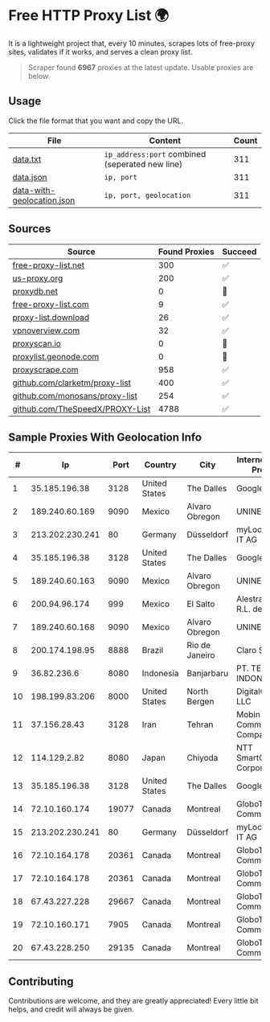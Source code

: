 
# Free HTTP Proxy List 🌍

It is a lightweight project that, every 10 minutes, scrapes lots of free-proxy sites, validates if it works, and serves a clean proxy list.


> Scraper found **6967** proxies at the latest update. Usable proxies are below.

## Usage

Click the file format that you want and copy the URL.


|File|Content|Count|
|----|-------|-----|
|[data.txt](https://raw.githubusercontent.com/themiralay/Proxy-List-World/master/data.txt)|`ip_address:port` combined (seperated new line)|311|
|[data.json](https://raw.githubusercontent.com/themiralay/Proxy-List-World/master/data.json)|`ip, port`|311|
|[data-with-geolocation.json](https://raw.githubusercontent.com/themiralay/Proxy-List-World/master/data-with-geolocation.json)|`ip, port, geolocation`|311|

## Sources

|Source|Found Proxies|Succeed|
|------|-------------|-------|
|[free-proxy-list.net](https://free-proxy-list.net)|300|✅|
|[us-proxy.org](https://www.us-proxy.org)|200|✅|
|[proxydb.net](http://proxydb.net)|0|🚫|
|[free-proxy-list.com](https://free-proxy-list.com/?page=&port=&type%5B%5D=http&type%5B%5D=https&up_time=0&search=Search)|9|✅|
|[proxy-list.download](https://www.proxy-list.download/HTTP)|26|✅|
|[vpnoverview.com](https://vpnoverview.com/privacy/anonymous-browsing/free-proxy-servers)|32|✅|
|[proxyscan.io](https://www.proxyscan.io)|0|🚫|
|[proxylist.geonode.com](https://proxylist.geonode.com/api/proxy-list?limit=300&page=1&sort_by=lastChecked&sort_type=desc&protocols=http,https)|0|🚫|
|[proxyscrape.com](https://api.proxyscrape.com/v2/?request=displayproxies&protocol=http&timeout=10000&country=all&ssl=all&anonymity=all)|958|✅|
|[github.com/clarketm/proxy-list](https://raw.githubusercontent.com/clarketm/proxy-list/master/proxy-list-raw.txt)|400|✅|
|[github.com/monosans/proxy-list](https://raw.githubusercontent.com/monosans/proxy-list/main/proxies/http.txt)|254|✅|
|[github.com/TheSpeedX/PROXY-List](https://raw.githubusercontent.com/TheSpeedX/PROXY-List/master/http.txt)|4788|✅|


## Sample Proxies With Geolocation Info

|#|Ip|Port|Country|City|Internet Service Provider|
|-|--|----|-------|----|-------------------------|
|1|35.185.196.38|3128|United States|The Dalles|Google LLC|
|2|189.240.60.169|9090|Mexico|Alvaro Obregon|UNINET|
|3|213.202.230.241|80|Germany|Düsseldorf|myLoc managed IT AG|
|4|35.185.196.38|3128|United States|The Dalles|Google LLC|
|5|189.240.60.163|9090|Mexico|Alvaro Obregon|UNINET|
|6|200.94.96.174|999|Mexico|El Salto|Alestra, S. de R.L. de C.V.|
|7|189.240.60.168|9090|Mexico|Alvaro Obregon|UNINET|
|8|200.174.198.95|8888|Brazil|Rio de Janeiro|Claro S.A|
|9|36.82.236.6|8080|Indonesia|Banjarbaru|PT. TELKOM INDONESIA|
|10|198.199.83.206|8000|United States|North Bergen|DigitalOcean, LLC|
|11|37.156.28.43|3128|Iran|Tehran|Mobin Net Communication Company|
|12|114.129.2.82|8080|Japan|Chiyoda|NTT SmartConnect Corporation|
|13|35.185.196.38|3128|United States|The Dalles|Google LLC|
|14|72.10.160.174|19077|Canada|Montreal|GloboTech Communications|
|15|213.202.230.241|80|Germany|Düsseldorf|myLoc managed IT AG|
|16|72.10.164.178|20361|Canada|Montreal|GloboTech Communications|
|17|72.10.164.178|20361|Canada|Montreal|GloboTech Communications|
|18|67.43.227.228|29667|Canada|Montreal|GloboTech Communications|
|19|72.10.160.171|7905|Canada|Montreal|GloboTech Communications|
|20|67.43.228.250|29135|Canada|Montreal|GloboTech Communications|



## Contributing

Contributions are welcome, and they are greatly appreciated! Every
little bit helps, and credit will always be given.

